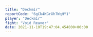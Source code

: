 ```yaml
---
title: "Deckmír"
reportCode: "6gCk4KGrXh7WqHY1"
player: "Deckmír"
fight: "Void Reaver"
date: 2021-11-10T19:47:04.454000+00:00
---
```

